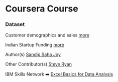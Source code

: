 # Coursera Course
### Dataset

Customer demographics and sales
[more](https://dataplatform.cloud.ibm.com/exchange/public/entry/view/f8ccaf607372882403a37d9019b3abf4)

Indian Startup Funding
[more](https://www.kaggle.com/sudalairajkumar/indian-startup-funding)

Author(s)
[Sandip Saha Joy](https://www.linkedin.com/in/sandipsahajoy/?utm_medium=Exinfluencer&utm_source=Exinfluencer&utm_content=000026UJ&utm_term=10006555&utm_id=NA-SkillsNetwork-wwwcourseraorg-SkillsNetworkCoursesIBMDeveloperSkillsNetworkDA0130ENSkillsNetwork20531059-2022-01-01)

Other Contributor(s)
[Steve Ryan](https://www.linkedin.com/in/stevelryan/?utm_medium=Exinfluencer&utm_source=Exinfluencer&utm_content=000026UJ&utm_term=10006555&utm_id=NA-SkillsNetwork-wwwcourseraorg-SkillsNetworkCoursesIBMDeveloperSkillsNetworkDA0130ENSkillsNetwork20531059-2022-01-01)

IBM Skills Network ➡️
[Excel Basics for Data Analysis](https://www.coursera.org/learn/excel-basics-data-analysis-ibm)
